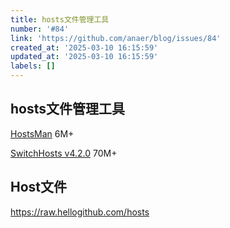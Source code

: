 ```yaml
---
title: hosts文件管理工具
number: '#84'
link: 'https://github.com/anaer/blog/issues/84'
created_at: '2025-03-10 16:15:59'
updated_at: '2025-03-10 16:15:59'
labels: []
---
```


## hosts文件管理工具

[HostsMan](https://www.gndown.com/2664.html) 6M+

[SwitchHosts v4.2.0](https://github.com/oldj/SwitchHosts/releases/tag/v4.2.0) 70M+

## Host文件

https://raw.hellogithub.com/hosts
